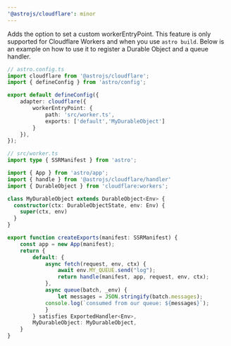 ```yaml
---
'@astrojs/cloudflare': minor
---
```


Adds the option to set a custom workerEntryPoint. This feature is only supported for Cloudflare Workers and when you use `astro build`. Below is an example on how to use it to register a Durable Object and a queue handler.

```ts
// astro.config.ts
import cloudflare from '@astrojs/cloudflare';
import { defineConfig } from 'astro/config';

export default defineConfig({
	adapter: cloudflare({
		workerEntryPoint: {
			path: 'src/worker.ts',
			exports: ['default','MyDurableObject']
		}
	}),
});
```

```ts
// src/worker.ts
import type { SSRManifest } from 'astro';

import { App } from 'astro/app';
import { handle } from '@astrojs/cloudflare/handler'
import { DurableObject } from 'cloudflare:workers';

class MyDurableObject extends DurableObject<Env> {
  constructor(ctx: DurableObjectState, env: Env) {
    super(ctx, env)
  }
}

export function createExports(manifest: SSRManifest) {
	const app = new App(manifest);
	return {
		default: {
			async fetch(request, env, ctx) {
				await env.MY_QUEUE.send("log");
				return handle(manifest, app, request, env, ctx);
			},
			async queue(batch, _env) {
				let messages = JSON.stringify(batch.messages);
    		console.log(`consumed from our queue: ${messages}`);
			}
		} satisfies ExportedHandler<Env>,
		MyDurableObject: MyDurableObject,
	}
}
```
